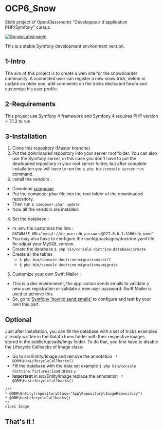 # OCP6_Snow
Sixth project of OpenClassrooms "Développeur d'application PHP/Symfony" cursus. 

[![SensioLabsInsight](https://insight.sensiolabs.com/projects/1ff062f1-f99e-4d5e-8ccb-cae8d8c10eb2/big.png)](https://insight.sensiolabs.com/projects/1ff062f1-f99e-4d5e-8ccb-cae8d8c10eb2)

This is a stable Symfony development environment version.
## 1-Intro 
The aim of this project is to create a web site for the snowboarder community. A connected user can register a new snow trick, delete or update an older one, add comments on the tricks dedicated forum and customize his user profile.
  
## 2-Requirements
This project use Symfony 4 framework and Symfony 4 requires PHP version > 7.1.3 to run. 

## 3-Installation 
1. Clone this repository (Master branche)
2. Put the downloaded repository into your server root folder. You can also use the Symfony server, in this case you don't have to put the dowloaded repository in your root server folder, but after complete installation you will have to run the `$ php bin/console server:run` command.
3. Install the vendors : 
  * Download [composer](https://getcomposer.org/)
  * Put the composer.phar file into the root folder of the downloaded repository.
  * Then run `$ composer.phar update`
  * Now all the vendors are installed.
4. Set the database :
  * In .env file customize the line :
  `DATABASE_URL="mysql://db_user:db_password@127.0.0.1:3306/db_name"`
  * You may also have to configure the config/packages/doctrine.yaml file for adjust your MySQL version.
  * Create the database `$ php bin/console doctrine:database:create`
  * Create all the tables 
    * `$ php bin/console doctrine:migrations:diff`  
    * `$ php bin/console doctrine:migrations:migrate`
 5. Customize your own Swift Mailer : 
   * This is a dev environment, the application sends emails to validate a new user registration or validate a new user password. Swift Mailer is used to achieve this.
   * So, go to [Symfony 'how to send emails'](https://symfony.com/doc/current/email.html) to configure and test by your own this part.
## Optional 
Just after installation, you can fill the database with a set of tricks examples allready written in the Datafixtures folder with their respective images stored in the public/uploads/imgs folder. 
To do that, you first have to disable the Lifecycle Callbacks of Image class: 
* Go to src/Entity/Image and remove the annotation ` * @ORM\HasLifecycleCallbacks()`
* Fill the database with the data set example `$ php bin/console doctrine:fixtures:load` press `y`
* __Important__ in src/Entity/Image replace the annotation ` * @ORM\HasLifecycleCallbacks()`  
 ```
/**
 * @ORM\Entity(repositoryClass="App\Repository\ImageRepository")
 * @ORM\HasLifecycleCallbacks()
 */
class Image
```
## That's it !   
  



  
  
